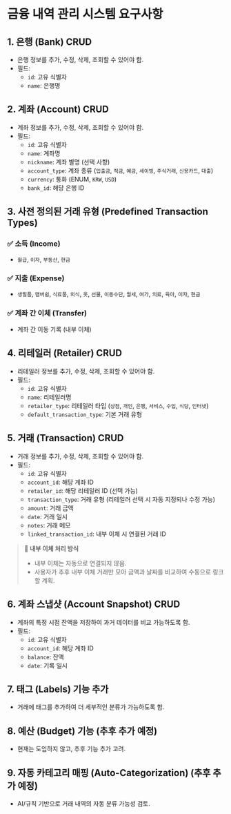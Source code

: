 # 금융 내역 관리 시스템 요구사항  

## 1. 은행 (Bank) CRUD  
- 은행 정보를 추가, 수정, 삭제, 조회할 수 있어야 함.  
- 필드:  
  - `id`: 고유 식별자  
  - `name`: 은행명  

## 2. 계좌 (Account) CRUD  
- 계좌 정보를 추가, 수정, 삭제, 조회할 수 있어야 함.  
- 필드:  
  - `id`: 고유 식별자  
  - `name`: 계좌명  
  - `nickname`: 계좌 별명 (선택 사항)  
  - `account_type`: 계좌 종류 (`입출금`, `적금`, `예금`, `세이빙`, `주식거래`, `신용카드`, `대출`)  
  - `currency`: 통화 (ENUM, `KRW`, `USD`)  
  - `bank_id`: 해당 은행 ID  

## 3. 사전 정의된 거래 유형 (Predefined Transaction Types)  
### ✅ 소득 (Income)  
- `월급`, `이자`, `부동산`, `현금`  

### ✅ 지출 (Expense)  
- `생필품`, `맴버쉽`, `식료품`, `외식`, `옷`, `선물`, `이동수단`, `월세`, `여가`, `의료`, `육아`, `이자`, `현금`  

### ✅ 계좌 간 이체 (Transfer)  
- 계좌 간 이동 기록 (내부 이체)  

## 4. 리테일러 (Retailer) CRUD  
- 리테일러 정보를 추가, 수정, 삭제, 조회할 수 있어야 함.  
- 필드:  
  - `id`: 고유 식별자  
  - `name`: 리테일러명  
  - `retailer_type`: 리테일러 타입 (`상점`, `개인`, `은행`, `서비스`, `수입`, `식당`, `인터넷`)  
  - `default_transaction_type`: 기본 거래 유형  

## 5. 거래 (Transaction) CRUD  
- 거래 정보를 추가, 수정, 삭제, 조회할 수 있어야 함.  
- 필드:  
  - `id`: 고유 식별자  
  - `account_id`: 해당 계좌 ID  
  - `retailer_id`: 해당 리테일러 ID (선택 가능)  
  - `transaction_type`: 거래 유형 (리테일러 선택 시 자동 지정되나 수정 가능)  
  - `amount`: 거래 금액  
  - `date`: 거래 일시  
  - `notes`: 거래 메모  
  - `linked_transaction_id`: 내부 이체 시 연결된 거래 ID  

> **📌 내부 이체 처리 방식**  
> - 내부 이체는 자동으로 연결되지 않음.  
> - 사용자가 추후 내부 이체 거래만 모아 금액과 날짜를 비교하여 수동으로 링크할 계획.  

## 6. 계좌 스냅샷 (Account Snapshot) CRUD  
- 계좌의 특정 시점 잔액을 저장하여 과거 데이터를 비교 가능하도록 함.  
- 필드:  
  - `id`: 고유 식별자  
  - `account_id`: 해당 계좌 ID  
  - `balance`: 잔액  
  - `date`: 기록 일시  

## 7. 태그 (Labels) 기능 추가  
- 거래에 태그를 추가하여 더 세부적인 분류가 가능하도록 함.  

## 8. 예산 (Budget) 기능 (추후 추가 예정)  
- 현재는 도입하지 않고, 추후 기능 추가 고려.  

## 9. 자동 카테고리 매핑 (Auto-Categorization) (추후 추가 예정)  
- AI/규칙 기반으로 거래 내역의 자동 분류 가능성 검토.  
